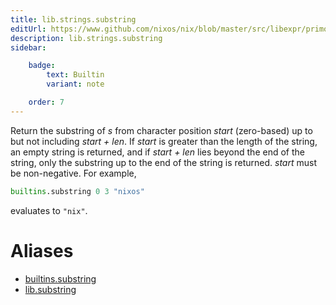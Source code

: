 ```yaml
---
title: lib.strings.substring
editUrl: https://www.github.com/nixos/nix/blob/master/src/libexpr/primops.cc
description: lib.strings.substring
sidebar:

    badge:
        text: Builtin
        variant: note

    order: 7
---
```


Return the substring of *s* from character position *start*
(zero-based) up to but not including *start + len*. If *start* is
greater than the length of the string, an empty string is returned,
and if *start + len* lies beyond the end of the string, only the
substring up to the end of the string is returned. *start* must be
non-negative. For example,

```nix
builtins.substring 0 3 "nixos"
```

evaluates to `"nix"`.


# Aliases

- [builtins.substring](/reference/builtinssubstring)
- [lib.substring](/reference/libsubstring)


